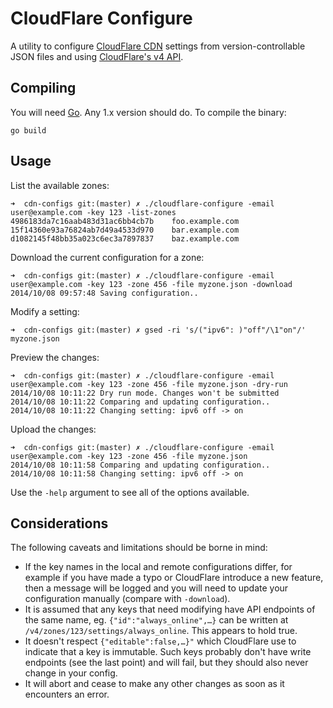 # CloudFlare Configure

A utility to configure [CloudFlare CDN] settings from version-controllable
JSON files and using [CloudFlare's v4 API].

[CloudFlare CDN]: https://www.cloudflare.com/features-cdn
[CloudFlare's v4 API]: http://developers.cloudflare.com/next/

## Compiling

You will need [Go]. Any 1.x version should do. To compile the binary:

    go build

[Go]: http://golang.org/

## Usage

List the available zones:

    ➜  cdn-configs git:(master) ✗ ./cloudflare-configure -email user@example.com -key 123 -list-zones
    4986183da7c16aab483d31ac6bb4cb7b    foo.example.com
    15f14360e93a76824ab7d49a4533d970    bar.example.com
    d1082145f48bb35a023c6ec3a7897837    baz.example.com

Download the current configuration for a zone:

    ➜  cdn-configs git:(master) ✗ ./cloudflare-configure -email user@example.com -key 123 -zone 456 -file myzone.json -download
    2014/10/08 09:57:48 Saving configuration..

Modify a setting:

    ➜  cdn-configs git:(master) ✗ gsed -ri 's/("ipv6": )"off"/\1"on"/' myzone.json

Preview the changes:

    ➜  cdn-configs git:(master) ✗ ./cloudflare-configure -email user@example.com -key 123 -zone 456 -file myzone.json -dry-run
    2014/10/08 10:11:22 Dry run mode. Changes won't be submitted
    2014/10/08 10:11:22 Comparing and updating configuration..
    2014/10/08 10:11:22 Changing setting: ipv6 off -> on

Upload the changes:

    ➜  cdn-configs git:(master) ✗ ./cloudflare-configure -email user@example.com -key 123 -zone 456 -file myzone.json
    2014/10/08 10:11:58 Comparing and updating configuration..
    2014/10/08 10:11:58 Changing setting: ipv6 off -> on

Use the `-help` argument to see all of the options available.

## Considerations

The following caveats and limitations should be borne in mind:

- If the key names in the local and remote configurations differ, for
  example if you have made a typo or CloudFlare introduce a new feature,
  then a message will be logged and you will need to update your
  configuration manually (compare with `-download`).
- It is assumed that any keys that need modifying have API endpoints of the
  same name, eg. `{"id":"always_online",…}` can be written at
  `/v4/zones/123/settings/always_online`. This appears to hold true.
- It doesn't respect `{"editable":false,…}"` which CloudFlare use to
  indicate that a key is immutable. Such keys probably don't have write
  endpoints (see the last point) and will fail, but they should also never
  change in your config.
- It will abort and cease to make any other changes as soon as it encounters
  an error.
